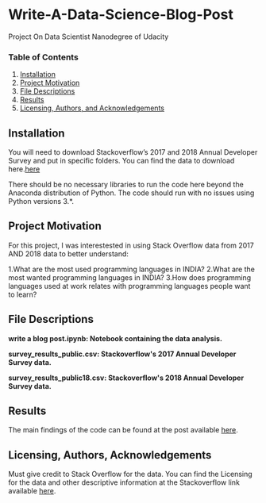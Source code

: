 # Write-A-Data-Science-Blog-Post
Project On Data Scientist Nanodegree of Udacity

### Table of Contents

1. [Installation](#installation)
2. [Project Motivation](#motivation)
3. [File Descriptions](#files)
4. [Results](#results)
5. [Licensing, Authors, and Acknowledgements](#licensing)

## Installation <a name="installation"></a>

You will need to download Stackoverflow’s 2017 and 2018 Annual Developer Survey and put in specific folders. You can find the data to download here.[here](https://insights.stackoverflow.com/survey)

There should be no necessary libraries to run the code here beyond the Anaconda distribution of Python.  The code should run with no issues using Python versions 3.*.

## Project Motivation<a name="motivation"></a>

For this project, I was interestested in using Stack Overflow data from 2017 AND 2018  data to better understand:

1.What are the most used programming languages in INDIA?
2.What are the most wanted programming languages in INDIA?
3.How does programming languages used at work relates with programming languages people want to learn?

## File Descriptions <a name="files"></a>

**write a blog post.ipynb: Notebook containing the data analysis.**

**survey_results_public.csv: Stackoverflow's 2017 Annual Developer Survey data.**

**survey_results_public18.csv: Stackoverflow's 2018 Annual Developer Survey data.**

## Results<a name="results"></a>

The main findings of the code can be found at the post available [here](https:).

## Licensing, Authors, Acknowledgements<a name="licensing"></a>

Must give credit to Stack Overflow for the data. You can find the Licensing for the data and other descriptive information at the Stackoverflow link available [here](https://insights.stackoverflow.com/survey).

